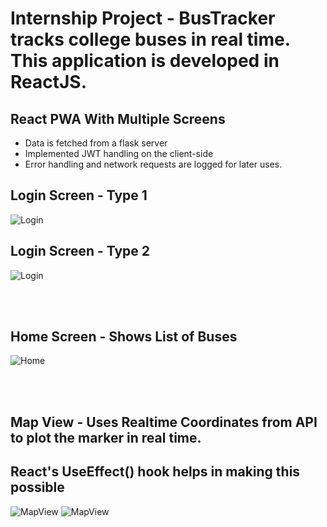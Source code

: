 # Internship Project - BusTracker tracks college buses in real time. This application is developed in ReactJS.
## React PWA With Multiple Screens
* Data is fetched from a flask server 
* Implemented JWT handling on the client-side
* Error handling and network requests are logged for later uses.

## Login Screen - Type 1
![Login](screens/Home.png)

## Login Screen - Type 2
![Login](screens/Home1.png)

<br/>
<br/>

## Home Screen - Shows List of Buses

![Home](screens/BusList.png)

<br/>
<br/>

## Map View - Uses Realtime Coordinates from API to plot the marker in real time.
## React's UseEffect() hook helps in making this possible

![MapView](screens/Map.png)
![MapView](screens/Map2.png)